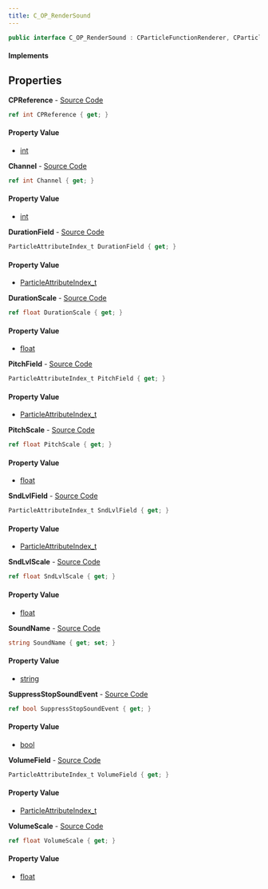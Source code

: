 ```yaml
---
title: C_OP_RenderSound
---
```


```csharp
public interface C_OP_RenderSound : CParticleFunctionRenderer, CParticleFunction, ISchemaClass<CParticleFunction>, ISchemaClass<CParticleFunctionRenderer>, ISchemaClass<C_OP_RenderSound>, ISchemaField, ISchemaClass, INativeHandle
```

#### Implements

## Properties

**CPReference** - [Source Code](https://github.com/swiftly-solution/swiftlys2/blob/main/managed/src/SwiftlyS2.Generated/Schemas/Interfaces/C_OP_RenderSound.cs#L34)

```csharp
ref int CPReference { get; }
```

#### Property Value

- [int](https://learn.microsoft.com/dotnet/api/system.int32)

**Channel** - [Source Code](https://github.com/swiftly-solution/swiftlys2/blob/main/managed/src/SwiftlyS2.Generated/Schemas/Interfaces/C_OP_RenderSound.cs#L32)

```csharp
ref int Channel { get; }
```

#### Property Value

- [int](https://learn.microsoft.com/dotnet/api/system.int32)

**DurationField** - [Source Code](https://github.com/swiftly-solution/swiftlys2/blob/main/managed/src/SwiftlyS2.Generated/Schemas/Interfaces/C_OP_RenderSound.cs#L26)

```csharp
ParticleAttributeIndex_t DurationField { get; }
```

#### Property Value

- [ParticleAttributeIndex_t](/docs/api/shared/schemadefinitions/particleattributeindex_t)

**DurationScale** - [Source Code](https://github.com/swiftly-solution/swiftlys2/blob/main/managed/src/SwiftlyS2.Generated/Schemas/Interfaces/C_OP_RenderSound.cs#L16)

```csharp
ref float DurationScale { get; }
```

#### Property Value

- [float](https://learn.microsoft.com/dotnet/api/system.single)

**PitchField** - [Source Code](https://github.com/swiftly-solution/swiftlys2/blob/main/managed/src/SwiftlyS2.Generated/Schemas/Interfaces/C_OP_RenderSound.cs#L28)

```csharp
ParticleAttributeIndex_t PitchField { get; }
```

#### Property Value

- [ParticleAttributeIndex_t](/docs/api/shared/schemadefinitions/particleattributeindex_t)

**PitchScale** - [Source Code](https://github.com/swiftly-solution/swiftlys2/blob/main/managed/src/SwiftlyS2.Generated/Schemas/Interfaces/C_OP_RenderSound.cs#L20)

```csharp
ref float PitchScale { get; }
```

#### Property Value

- [float](https://learn.microsoft.com/dotnet/api/system.single)

**SndLvlField** - [Source Code](https://github.com/swiftly-solution/swiftlys2/blob/main/managed/src/SwiftlyS2.Generated/Schemas/Interfaces/C_OP_RenderSound.cs#L24)

```csharp
ParticleAttributeIndex_t SndLvlField { get; }
```

#### Property Value

- [ParticleAttributeIndex_t](/docs/api/shared/schemadefinitions/particleattributeindex_t)

**SndLvlScale** - [Source Code](https://github.com/swiftly-solution/swiftlys2/blob/main/managed/src/SwiftlyS2.Generated/Schemas/Interfaces/C_OP_RenderSound.cs#L18)

```csharp
ref float SndLvlScale { get; }
```

#### Property Value

- [float](https://learn.microsoft.com/dotnet/api/system.single)

**SoundName** - [Source Code](https://github.com/swiftly-solution/swiftlys2/blob/main/managed/src/SwiftlyS2.Generated/Schemas/Interfaces/C_OP_RenderSound.cs#L36)

```csharp
string SoundName { get; set; }
```

#### Property Value

- [string](https://learn.microsoft.com/dotnet/api/system.string)

**SuppressStopSoundEvent** - [Source Code](https://github.com/swiftly-solution/swiftlys2/blob/main/managed/src/SwiftlyS2.Generated/Schemas/Interfaces/C_OP_RenderSound.cs#L38)

```csharp
ref bool SuppressStopSoundEvent { get; }
```

#### Property Value

- [bool](https://learn.microsoft.com/dotnet/api/system.boolean)

**VolumeField** - [Source Code](https://github.com/swiftly-solution/swiftlys2/blob/main/managed/src/SwiftlyS2.Generated/Schemas/Interfaces/C_OP_RenderSound.cs#L30)

```csharp
ParticleAttributeIndex_t VolumeField { get; }
```

#### Property Value

- [ParticleAttributeIndex_t](/docs/api/shared/schemadefinitions/particleattributeindex_t)

**VolumeScale** - [Source Code](https://github.com/swiftly-solution/swiftlys2/blob/main/managed/src/SwiftlyS2.Generated/Schemas/Interfaces/C_OP_RenderSound.cs#L22)

```csharp
ref float VolumeScale { get; }
```

#### Property Value

- [float](https://learn.microsoft.com/dotnet/api/system.single)

